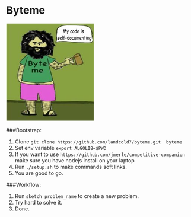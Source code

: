 # Byteme


![Byteme](./byteme.jpg)

###Bootstrap:

1. Clone `git clone https://github.com/landcold7/byteme.git  byteme`
2. Set env variable `export ALGOLIB=$PWD`
3. If you want to use `https://github.com/jmerle/competitive-companion` make sure you have nodejs install on your laptop
4. Run `./setup.sh` to make commands soft links.
5. You are good to go.

###Workflow:

1. Run `sketch problem_name` to create a new problem.
2. Try hard to solve it.
3. Done. 